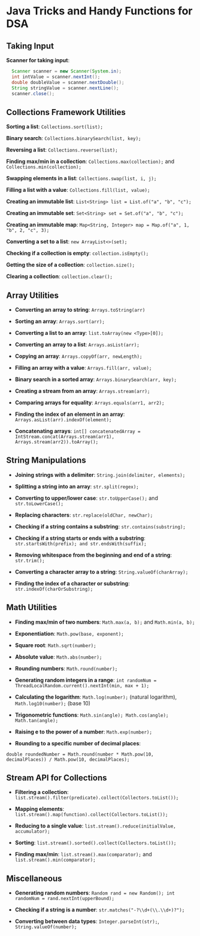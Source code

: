# Java Tricks and Handy Functions for DSA

## Taking Input
**Scanner for taking input**:
```java
  Scanner scanner = new Scanner(System.in);
  int intValue = scanner.nextInt();
  double doubleValue = scanner.nextDouble();
  String stringValue = scanner.nextLine();
  scanner.close();
```

## Collections Framework Utilities

**Sorting a list**: `Collections.sort(list);`

**Binary search**: `Collections.binarySearch(list, key);`

**Reversing a list**: `Collections.reverse(list);`

**Finding max/min in a collection**: `Collections.max(collection);` and `Collections.min(collection);`

**Swapping elements in a list**: `Collections.swap(list, i, j);`

**Filling a list with a value**: `Collections.fill(list, value);`

**Creating an immutable list**: `List<String> list = List.of("a", "b", "c");`

**Creating an immutable set**: `Set<String> set = Set.of("a", "b", "c");`

**Creating an immutable map**: `Map<String, Integer> map = Map.of("a", 1, "b", 2, "c", 3);`

**Converting a set to a list**:  `new ArrayList<>(set);`

**Checking if a collection is empty**: `collection.isEmpty();`

**Getting the size of a collection**:  `collection.size();`

**Clearing a collection**: `collection.clear();`

## Array Utilities

- **Converting an array to string**: `Arrays.toString(arr)`  

- **Sorting an array**:  `Arrays.sort(arr);`

- **Converting a list to an array**: `list.toArray(new <Type>[0]);`

- **Converting an array to a list**: `Arrays.asList(arr);`

- **Copying an array**: `Arrays.copyOf(arr, newLength);`

- **Filling an array with a value**: `Arrays.fill(arr, value);`

- **Binary search in a sorted array**: `Arrays.binarySearch(arr, key);`

- **Creating a stream from an array**: `Arrays.stream(arr);`

- **Comparing arrays for equality**: `Arrays.equals(arr1, arr2);`

- **Finding the index of an element in an array**: `Arrays.asList(arr).indexOf(element);`

- **Concatenating arrays**: `int[] concatenatedArray = IntStream.concat(Arrays.stream(arr1), Arrays.stream(arr2)).toArray();`

## String Manipulations

- **Joining strings with a delimiter**: `String.join(delimiter, elements);`

- **Splitting a string into an array**: `str.split(regex);`

- **Converting to upper/lower case**: `str.toUpperCase();` and `str.toLowerCase();`

- **Replacing characters**: `str.replace(oldChar, newChar);`

- **Checking if a string contains a substring**: `str.contains(substring);`

- **Checking if a string starts or ends with a substring**: `str.startsWith(prefix);
  and str.endsWith(suffix);`

- **Removing whitespace from the beginning and end of a string**: `str.trim();`

- **Converting a character array to a string**: `String.valueOf(charArray);`

- **Finding the index of a character or substring**: `str.indexOf(charOrSubstring);`

## Math Utilities
- **Finding max/min of two numbers**: `Math.max(a, b);` and `Math.min(a, b);`

- **Exponentiation**: `Math.pow(base, exponent);`

- **Square root**: `Math.sqrt(number);`

- **Absolute value**: `Math.abs(number);`

- **Rounding numbers**: `Math.round(number);`

- **Generating random integers in a range**: `int randomNum = ThreadLocalRandom.current().nextInt(min, max + 1);`

- **Calculating the logarithm**: `Math.log(number);` (natural logarithm), `Math.log10(number);` (base 10)

- **Trigonometric functions**: `Math.sin(angle); Math.cos(angle); Math.tan(angle);`

- **Raising e to the power of a number**: `Math.exp(number);`

- **Rounding to a specific number of decimal places**:

`double roundedNumber = Math.round(number * Math.pow(10, decimalPlaces)) / Math.pow(10, decimalPlaces);`

## Stream API for Collections

- **Filtering a collection**: `list.stream().filter(predicate).collect(Collectors.toList());`

- **Mapping elements**: `list.stream().map(function).collect(Collectors.toList());`

- **Reducing to a single value**: `list.stream().reduce(initialValue, accumulator);`

- **Sorting**: `list.stream().sorted().collect(Collectors.toList());`

- **Finding max/min**: `list.stream().max(comparator);` and `list.stream().min(comparator);`

## Miscellaneous

- **Generating random numbers**: `Random rand = new Random(); int randomNum = rand.nextInt(upperBound);`

- **Checking if a string is a number**: `str.matches("-?\\d+(\\.\\d+)?");`

- **Converting between data types**: `Integer.parseInt(str);`, `String.valueOf(number);`
